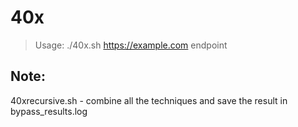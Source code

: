 # 40x
> Usage: ./40x.sh https://example.com endpoint

## Note:

40xrecursive.sh - combine all the techniques and save the result in bypass_results.log
